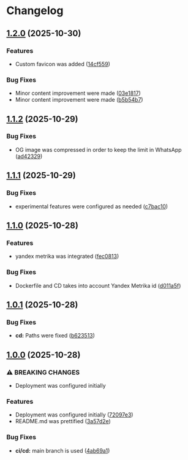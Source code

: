 # Changelog

## [1.2.0](https://github.com/websavva/portfolio/compare/v1.1.2...v1.2.0) (2025-10-30)


### Features

* Custom favicon was added ([14cf559](https://github.com/websavva/portfolio/commit/14cf55957772ae2540e7a7061318b74d502cab38))


### Bug Fixes

* Minor content improvement were made ([03e1817](https://github.com/websavva/portfolio/commit/03e181708430f2ea3c6890b2e2df4691632494ab))
* Minor content improvement were made ([b5b54b7](https://github.com/websavva/portfolio/commit/b5b54b77a0e6a36c73cc3648548e61dbf78e796d))

## [1.1.2](https://github.com/websavva/portfolio/compare/v1.1.1...v1.1.2) (2025-10-29)


### Bug Fixes

* OG image was compressed in order to keep the limit in WhatsApp ([ad42329](https://github.com/websavva/portfolio/commit/ad42329b7ea2db87f9cd59dde9bf1fe35e6362d1))

## [1.1.1](https://github.com/websavva/portfolio/compare/v1.1.0...v1.1.1) (2025-10-29)


### Bug Fixes

* experimental features were configured as needed ([c7bac10](https://github.com/websavva/portfolio/commit/c7bac105080c43c7ac5880a2aab882d1c9dd7612))

## [1.1.0](https://github.com/websavva/portfolio/compare/v1.0.1...v1.1.0) (2025-10-28)


### Features

* yandex metrika was integrated ([fec0813](https://github.com/websavva/portfolio/commit/fec0813f7e5f229002433d19726510c8e69870c7))


### Bug Fixes

* Dockerfile and CD takes into account Yandex Metrika id ([d011a5f](https://github.com/websavva/portfolio/commit/d011a5f12c571742a1d8dd9816ed4b400cfb1d65))

## [1.0.1](https://github.com/websavva/portfolio/compare/v1.0.0...v1.0.1) (2025-10-28)


### Bug Fixes

* **cd:** Paths were fixed ([b623513](https://github.com/websavva/portfolio/commit/b6235130a586c7d3f9b5ddb4d7c651465f0759d9))

## [1.0.0](https://github.com/websavva/portfolio/compare/v0.0.1...v1.0.0) (2025-10-28)


### ⚠ BREAKING CHANGES

* Deployment was configured initially

### Features

* Deployment was configured initially ([72097e3](https://github.com/websavva/portfolio/commit/72097e33ee4cf591d634b31dde4539071ced7b23))
* README.md was prettified ([3a57d2e](https://github.com/websavva/portfolio/commit/3a57d2ee50563071adc2b47cf12ad0bf4fc1716c))


### Bug Fixes

* **ci/cd:** main branch is used ([4ab69a1](https://github.com/websavva/portfolio/commit/4ab69a18a3d352a1ca66b368d6b3821468952fdb))
